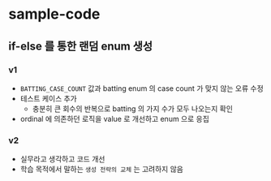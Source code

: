 # sample-code

## if-else 를 통한 랜덤 enum 생성

### v1

- `BATTING_CASE_COUNT` 값과 batting enum 의 case count 가 맞지 않는 오류 수정
- 테스트 케이스 추가
    - 충분히 큰 회수의 반복으로 batting 의 가지 수가 모두 나오는지 확인
- ordinal 에 의존하던 로직을 value 로 개선하고 enum 으로 응집

### v2

- 실무라고 생각하고 코드 개선
- 학습 목적에서 말하는 `생성 전략의 교체` 는 고려하지 않음
